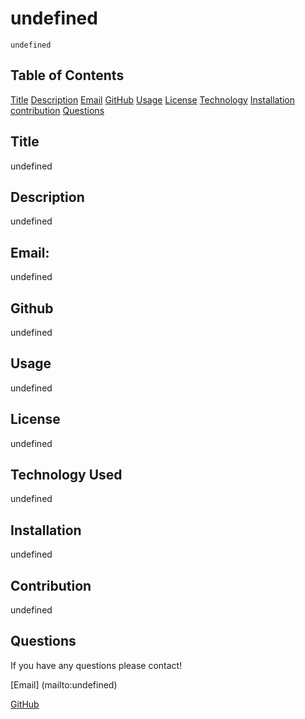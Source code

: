 # undefined
    undefined

## Table of Contents

[Title](#title)
[Description](#description)
[Email](#email)
[GitHub](#github)
[Usage](#usage)
[License](#license)
[Technology](#technology)
[Installation](#installation)
[contribution](#contribution)
[Questions](#questions)

    
## Title
undefined

## Description
undefined

## Email:
undefined

## Github
undefined

## Usage
undefined

## License
undefined

## Technology Used
undefined

## Installation
undefined

## Contribution
undefined

## Questions
If you have any questions please contact!

[Email] (mailto:undefined)

[GitHub]('https://github.comundefined')


            
